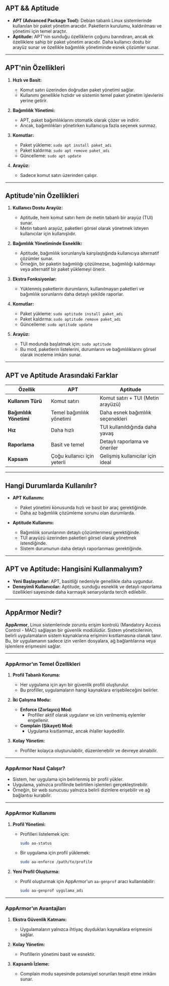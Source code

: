 ## **APT && Aptitude**
- **APT (Advanced Package Tool):** Debian tabanlı Linux sistemlerinde kullanılan bir paket yönetim aracıdır. Paketlerin kurulumu, kaldırılması ve yönetimi için temel araçtır.
- **Aptitude:** APT'nin sunduğu özelliklerin çoğunu barındıran, ancak ek özelliklere sahip bir paket yönetim aracıdır. Daha kullanıcı dostu bir arayüz sunar ve özellikle bağımlılık yönetiminde esnek çözümler sunar.

---

## **APT'nin Özellikleri**
1. **Hızlı ve Basit:**
   - Komut satırı üzerinden doğrudan paket yönetimi sağlar.
   - Kullanımı genellikle hızlıdır ve sistemin temel paket yönetim işlevlerini yerine getirir.

2. **Bağımlılık Yönetimi:**
   - APT, paket bağımlılıklarını otomatik olarak çözer ve indirir.
   - Ancak, bağımlılıkları yönetirken kullanıcıya fazla seçenek sunmaz.

3. **Komutlar:**
   - Paket yükleme: `sudo apt install paket_adı`
   - Paket kaldırma: `sudo apt remove paket_adı`
   - Güncelleme: `sudo apt update`

4. **Arayüz:**
   - Sadece komut satırı üzerinden çalışır.

---

## **Aptitude'nin Özellikleri**
1. **Kullanıcı Dostu Arayüz:**
   - Aptitude, hem komut satırı hem de metin tabanlı bir arayüz (TUI) sunar.
   - Metin tabanlı arayüz, paketleri görsel olarak yönetmek isteyen kullanıcılar için kullanışlıdır.

2. **Bağımlılık Yönetiminde Esneklik:**
   - Aptitude, bağımlılık sorunlarıyla karşılaştığında kullanıcıya alternatif çözümler sunar.
   - Örneğin, bir paketin bağımlılığı çözülmezse, bağımlılığı kaldırmayı veya alternatif bir paket yüklemeyi önerir.

3. **Ekstra Fonksiyonlar:**
   - Yüklenmiş paketlerin durumlarını, kullanılmayan paketleri ve bağımlılık sorunlarını daha detaylı şekilde raporlar.

4. **Komutlar:**
   - Paket yükleme: `sudo aptitude install paket_adı`
   - Paket kaldırma: `sudo aptitude remove paket_adı`
   - Güncelleme: `sudo aptitude update`

5. **Arayüz:**
   - TUI modunda başlatmak için: `sudo aptitude`
   - Bu mod, paketlerin listelerini, durumlarını ve bağımlılıklarını görsel olarak inceleme imkânı sunar.

---

## **APT ve Aptitude Arasındaki Farklar**
| Özellik                  | **APT**                          | **Aptitude**                     |
|--------------------------|----------------------------------|-----------------------------------|
| **Kullanım Türü**        | Komut satırı                    | Komut satırı + TUI (Metin arayüzü)|
| **Bağımlılık Yönetimi**  | Temel bağımlılık yönetimi        | Daha esnek bağımlılık seçenekleri|
| **Hız**                  | Daha hızlı                      | TUI kullanıldığında daha yavaş    |
| **Raporlama**            | Basit ve temel                  | Detaylı raporlama ve öneriler     |
| **Kapsam**               | Çoğu kullanıcı için yeterli      | Gelişmiş kullanıcılar için ideal  |

---

## **Hangi Durumlarda Kullanılır?**
- **APT Kullanımı:**
  - Paket yönetimi konusunda hızlı ve basit bir araç gerektiğinde.
  - Daha az bağımlılık çözümleme sorunu olan durumlarda.

- **Aptitude Kullanımı:**
  - Bağımlılık sorunlarının detaylı çözümlenmesi gerektiğinde.
  - TUI arayüzü üzerinden paketleri görsel olarak yönetmek istendiğinde.
  - Sistem durumunun daha detaylı raporlanması gerektiğinde.

---

## **APT ve Aptitude: Hangisini Kullanmalıyım?**
- **Yeni Başlayanlar:** APT, basitliği nedeniyle genellikle daha uygundur.
- **Deneyimli Kullanıcılar:** Aptitude, sunduğu esneklik ve detaylı raporlama özellikleri sayesinde daha karmaşık senaryolarda tercih edilebilir.

---

## **AppArmor Nedir?**
**AppArmor**, Linux sistemlerinde zorunlu erişim kontrolü (Mandatory Access Control - MAC) sağlayan bir güvenlik modülüdür. Sistem yöneticilerinin, belirli uygulamaların sistem kaynaklarına erişimini kısıtlamasına olanak tanır. Bu, bir uygulamanın sadece izin verilen dosyalara, ağ bağlantılarına veya işlemlere erişmesini sağlar.

---

### **AppArmor'ın Temel Özellikleri**
1. **Profil Tabanlı Koruma:**
   - Her uygulama için ayrı bir güvenlik profili oluşturulur.
   - Bu profiller, uygulamaların hangi kaynaklara erişebileceğini belirler.

2. **İki Çalışma Modu:**
   - **Enforce (Zorlayıcı) Mod:**
     - Profiller aktif olarak uygulanır ve izin verilmemiş eylemler engellenir.
   - **Complain (Şikayet) Mod:**
     - Uygulama kısıtlanmaz, ancak ihlaller kaydedilir.

3. **Kolay Yönetim:**
   - Profiller kolayca oluşturulabilir, düzenlenebilir ve devreye alınabilir.

---

### **AppArmor Nasıl Çalışır?**
- Sistem, her uygulama için belirlenmiş bir profil yükler.
- Uygulama, yalnızca profilinde belirtilen işlemleri gerçekleştirebilir.
- Örneğin, bir web sunucusu yalnızca belirli dizinlere erişebilir ve ağ bağlantısı kurabilir.

---

### **AppArmor Kullanımı**
1. **Profil Yönetimi:**
   - Profilleri listelemek için:
     ```bash
     sudo aa-status
     ```
   - Bir uygulama için profil yüklemek:
     ```bash
     sudo aa-enforce /path/to/profile
     ```

2. **Yeni Profil Oluşturma:**
   - Profil oluşturmak için AppArmor'un `aa-genprof` aracı kullanılabilir:
     ```bash
     sudo aa-genprof uygulama_adı
     ```

---

### **AppArmor'ın Avantajları**
1. **Ekstra Güvenlik Katmanı:**
   - Uygulamaların yalnızca ihtiyaç duydukları kaynaklara erişmesini sağlar.

2. **Kolay Yönetim:**
   - Profillerin yönetimi basit ve esnektir.

3. **Kapsamlı İzleme:**
   - Complain modu sayesinde potansiyel sorunları tespit etme imkânı sunar.
